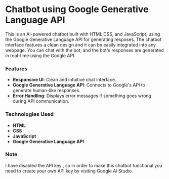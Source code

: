 # Chatbot using Google Generative Language API
This is an AI-powered chatbot built with HTML,CSS, and JavaScript, using the Google Generative Language API for generating resposes. The chatbot interface features a clean design and it can be easily integrated into any webpage. You can chat with the bot, and the bot's responses are generated in real-time using the Google API.

<h3>Features</h3> 

- **Responsive UI**: Clean and intuitive chat interface.
- **Google Generative Language API**: Connects to Google's API to generate human-like responses.
- **Error Handling**: Displays error messages if something goes wrong during API communication.

<h3>Technologies Used</h3>

- **HTML**
- **CSS**
- **JavaScript**
- **Google Generative Language API**



<h3>Note</h3>
I have disabled the API key , so in order to make this chatbot functional you need to create your own API key by visiting Google Ai Studio.
